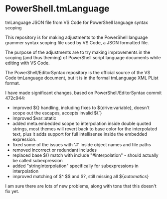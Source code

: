# PowerShell.tmLanguage
tmLanguage JSON file from VS Code for PowerShell language syntax scoping

This repository is for making adjustments to the PowerShell language grammer syntax scoping file used by VS Code, a JSON formatted file.

The purpose of the adjustments are to try making improvements in the scoping (and thus theming) of PowerShell script language documents while editing with VS Code.

The PowerShell/EditorSyntax repository is the official source of the VS Code tmLanguage document, but it is in the formal tmLanguage XML PList format.

I have made significant changes, based on PowerShell/EditorSyntax commit 472c944:
- improved ${} handling, including fixes to ${drive:variable}, doesn't scope out the escapes, accepts invalid ${\`}
- improved $var::static
- added meta.embedded scope to interpolation inside double quoted strings, most themes will revert back to base color for the interpolated text, plus it adds support for full intellisense inside the embedded expression.
- fixed some of the issues with '#' inside object names and file paths
- removed incorrect or redundant includes
- replaced base $() match with include "#interpolation" - should actually be called subexpression
- added "stringInterpolation" specifically for subexpressions in interpolation
- improved matching of $^ $$ and $?, still missing all ${_automatics_}

I am sure there are lots of new problems, along with tons that this doesn't fix yet.